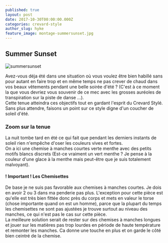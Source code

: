 ```yaml
---
published: true
layout: post
date: 2017-10-30T00:00:00.000Z
categories: crevard-style
author_slug: hyke
feature_image: montage-summersunset.jpg
---
```

## Summer Sunset

![summersunset]({{site.url}}/{{site.baseurl}}img/montage-summersunset.jpg)

Avez-vous déja été dans une situation où vous voulez être bien habillé sans pour autant en faire trop et en même temps ne pas crever de chaud dans vos beaux vêtements pendant une belle soirée d'été ? (C'est à ce moment la que vous devriez vous souvenir de ce mec avec les grosses auréoles de transpiration sur la piste de danse ...).  
Cette tenue atteindra ces objectifs tout en gardant l'esprit du Crevard Stylé. Sans plus attendre, faisons un point sur ce style digne d'un coucher de soleil d'été.

### Zoom sur la tenue

La nuit tombe tard en été ce qui fait que pendant les derniers instants de soleil rien n'empêche d'oser les couleurs vives et fortes.  
On a ici une chemise à manches courtes verte menthe avec des petits motifs blancs discrets (Est-ce vraiment un vert menthe ? Je pense à la couleur d'une glace à la menthe mais peut-être que je suis totalement malvoyant).

#### ! Important ! Les Chemisettes

De base je ne suis pas favorable aux chemises à manches courtes. Je dois en avoir 2 ou 3 dans ma penderie pas plus. L'exception pour cette pièce est qu'elle est très bien fittée donc près du corps et mets en valeur le torse (chose importante quand on est un homme), parce que la plupart du temps les chemisettes ne sont pas ajustées je trouve surtout au niveau des manches, ce qui n'est pas le cas sur cette pièce.  
La meilleure solution serait de rester sur des chemises à manches longues et jouer sur les matières pas trop lourdes en période de haute température et remonter les manches. Ca donne une touche en plus et on garde le côté bien ceintré de la chemise.